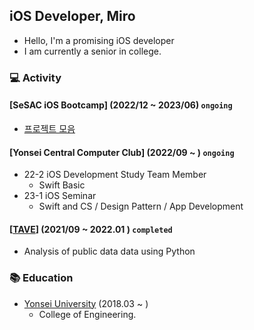 ## iOS Developer, Miro
- Hello, I'm a promising iOS developer
- I am currently a senior in college.

### 💻 Activity
#### [SeSAC iOS Bootcamp] (2022/12 ~ 2023/06) `ongoing`
- [프로젝트 모음](https://github.com/longlivedrgn)
#### [Yonsei Central Computer Club] (2022/09 ~ ) `ongoing`
- 22-2 iOS Development Study Team Member
    - Swift Basic
- 23-1 iOS Seminar 
    - Swift and CS / Design Pattern / App Development
#### [[TAVE](https://tavewave.github.io)] (2021/09 ~ 2022.01 ) `completed`
- Analysis of public data data using Python
### 📚 Education
- [Yonsei University](https://www.yonsei.ac.kr/sc/index.jsp) (2018.03 ~ )
    - College of Engineering.
<!--
**longlivedrgn/longlivedrgn** is a ✨ _special_ ✨ repository because its `README.md` (this file) appears on your GitHub profile.

Here are some ideas to get you started:

- 🔭 I’m currently working on ...
- 🌱 I’m currently learning ...
- 👯 I’m looking to collaborate on ...
- 🤔 I’m looking for help with ...
- 💬 Ask me about ...
- 📫 How to reach me: ...
- 😄 Pronouns: ...
- ⚡ Fun fact: ...
-->
